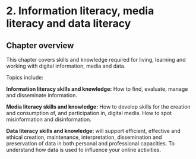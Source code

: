 # 2. Information literacy, media literacy and data literacy

## Chapter overview

This chapter covers skills and knowledge required for living, learning and working with digital information, media and data.
 
Topics include:
 
**Information literacy skills and knowledge:** How to find, evaluate, manage and disseminate information.
 
**Media literacy skills and knowledge:** How to develop skills for the creation and consumption of, and participation in, digital media. How to spot misinformation and disinformation.
 
**Data literacy skills and knowledge:** will support efficient, effective and ethical creation, maintenance, interpretation, dissemination and preservation of data in both personal and professional capacities. To understand how data is used to influence your online activities.
